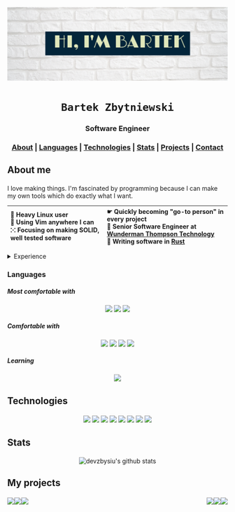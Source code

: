 ![banner](banner.png)

<div align="center">

  <h1><code>Bartek Zbytniewski</code></h1>

  <h3>
    <strong>Software Engineer</strong>
  </h3>

  <h3>
    <a href="#about">About</a>
    <span> | </span>
    <a href="#languages">Languages</a>
    <span> | </span>
    <a href="#technologies">Technologies</a>
    <span> | </span>
    <a href="#stats">Stats</a>
    <span> | </span>
    <a href="#projects">Projects</a>
    <span> | </span>
    <a href="mailto:bartosz.zbytniewski.dev@gmail.com" alt="Contact me">Contact</a>
  </h3>
</div>

## <p id="about">About me</p>
I love making things. I'm fascinated by programming because I can make my own tools which do exactly
what I want.

| 🐧 Heavy Linux user<br>🍕 Using Vim anywhere I can<br>⁙ Focusing on making SOLID, well tested software | ☛ Quickly becoming "go-to person" in every project<br>💼 Senior Software Engineer at <a href="https://cognifide.com">Wunderman Thompson Technology</a><br>🦀 Writing software in <a href="https://www.rust-lang.org/">Rust</a><br> |
| :---                                                                                                   | :---                                                                                                                                                                                                                               |

<details>
  <summary>Experience</summary>

  - over 5 years of commercial experience in Java
  - working on multiple projects in international teams for big clients (worldwide, known brands)
  - technical recruiter of Java devs for over 3 years
  - technical recruiter of React devs (just started)

</details>

### <p id="languages">Languages</p>

##### Most comfortable with
<div align="center">
  <img src="https://img.shields.io/badge/-Rust-f2f2f2?style=for-the-badge&logo=Rust&logoColor=000"/>
  <img src="https://img.shields.io/badge/-Shell-f2f2f2?style=for-the-badge&logo=Shell"/>
  <img src="https://img.shields.io/badge/-Java-f2f2f2?style=for-the-badge&logo=Java&logoColor=007396"/>
</div>

##### Comfortable with
<div align="center">
  <img src="https://img.shields.io/badge/-Kotlin-f2f2f2?style=for-the-badge&logo=Kotlin&logoColor=Kotlin"/>
  <img src="https://img.shields.io/badge/-JavaScript-f2f2f2?style=for-the-badge&logo=JavaScript"/>
  <img src="https://img.shields.io/badge/-TypeScript-f2f2f2?style=for-the-badge&logo=TypeScript"/>
  <img src="https://img.shields.io/badge/-Python-f2f2f2?style=for-the-badge&logo=Python"/>
</div>

##### Learning
<div align="center">
  <img src="https://img.shields.io/badge/-Dart-f2f2f2?style=for-the-badge&logo=Dart&logoColor=000"/>
</div>

## <p id="technologies">Technologies</p>
<div align="center">
  <img src="https://img.shields.io/badge/-Linux-f2f2f2?style=for-the-badge&logo=Linux&logoColor=000"/>
  <img src="https://img.shields.io/badge/-AWS-f2f2f2?style=for-the-badge&logo=Amazon-AWS&logoColor=F90"/>
  <img src="https://img.shields.io/badge/-Docker-f2f2f2?style=for-the-badge&logo=Docker"/>
  <img src="https://img.shields.io/badge/-Kubernetes-f2f2f2?style=for-the-badge&logo=Kubernetes"/>
  <img src="https://img.shields.io/badge/-React-f2f2f2?style=for-the-badge&logo=React"/>
  <img src="https://img.shields.io/badge/-Vue-f2f2f2?style=for-the-badge&logo=Vue.js"/>
  <img src="https://img.shields.io/badge/-Node.js-f2f2f2?style=for-the-badge&logo=node.js"/>
  <img src="https://img.shields.io/badge/-Google%20cloud-f2f2f2?style=for-the-badge&logo=google-cloud"/>
</div>

## <p id="stats">Stats</p>

<div align="center">

  ![devzbysiu's github stats](https://github-readme-stats.vercel.app/api?username=devzbysiu&count_private=true&include_all_commits=true)

</div>

## <p id="my-projects">My projects</p>

<a href="https://github.com/devzbysiu/rust-project-template">
  <img align="left" src="https://github-readme-stats.vercel.app/api/pin/?username=devzbysiu&repo=rust-project-template" />
</a>

<a href="https://github.com/devzbysiu/je">
  <img align="right" src="https://github-readme-stats.vercel.app/api/pin/?username=devzbysiu&repo=je" />
</a>

<a href="https://github.com/devzbysiu/transition">
  <img align="left" src="https://github-readme-stats.vercel.app/api/pin/?username=devzbysiu&repo=transition" />
</a>

<a href="https://github.com/devzbysiu/cargo-blinc">
  <img align="right" src="https://github-readme-stats.vercel.app/api/pin/?username=devzbysiu&repo=cargo-blinc" />
</a>

<a href="https://github.com/devzbysiu/books-daemon">
  <img align="left" src="https://github-readme-stats.vercel.app/api/pin/?username=devzbysiu&repo=books-daemon" />
</a>

<a href="https://github.com/devzbysiu/sweetch-bot">
  <img align="right" src="https://github-readme-stats.vercel.app/api/pin/?username=devzbysiu&repo=sweetch-bot" />
</a>
